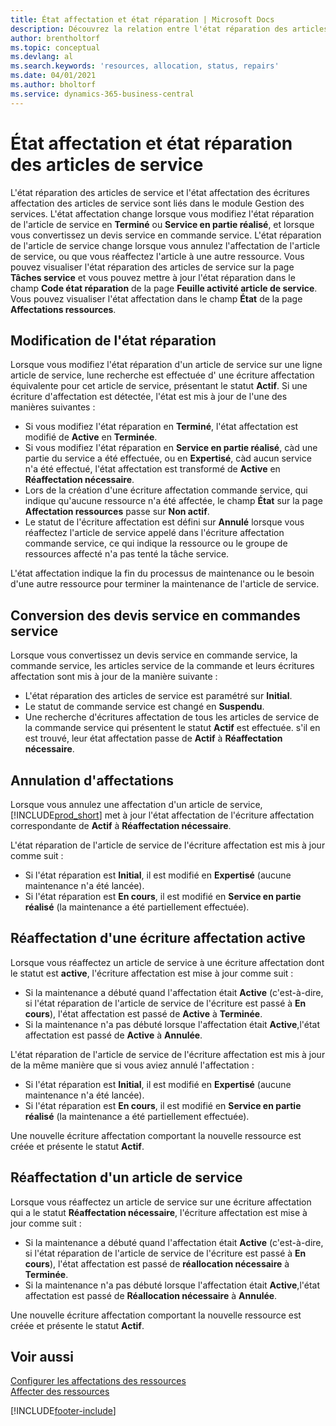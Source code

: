 ```yaml
---
title: État affectation et état réparation | Microsoft Docs
description: Découvrez la relation entre l'état réparation des articles de service et l'état affectation des écritures d'affectation associées.
author: brentholtorf
ms.topic: conceptual
ms.devlang: al
ms.search.keywords: 'resources, allocation, status, repairs'
ms.date: 04/01/2021
ms.author: bholtorf
ms.service: dynamics-365-business-central
---
```

# État affectation et état réparation des articles de service
L'état réparation des articles de service et l'état affectation des écritures affectation des articles de service sont liés dans le module Gestion des services. L'état affectation change lorsque vous modifiez l'état réparation de l'article de service en **Terminé** ou **Service en partie réalisé**, et lorsque vous convertissez un devis service en commande service. L'état réparation de l'article de service change lorsque vous annulez l'affectation de l'article de service, ou que vous réaffectez l'article à une autre ressource. Vous pouvez visualiser l'état réparation des articles de service sur la page **Tâches service** et vous pouvez mettre à jour l'état réparation dans le champ **Code état réparation** de la page **Feuille activité article de service**. Vous pouvez visualiser l'état affectation dans le champ **État** de la page **Affectations ressources**.  
  
## Modification de l'état réparation  
Lorsque vous modifiez l'état réparation d'un article de service sur une ligne article de service, lune recherche est effectuée d' une écriture affectation équivalente pour cet article de service, présentant le statut **Actif**. Si une écriture d'affectation est détectée, l'état est mis à jour de l'une des manières suivantes :  
  
* Si vous modifiez l'état réparation en **Terminé**, l'état affectation est modifié de **Active** en **Terminée**.  
* Si vous modifiez l'état réparation en **Service en partie réalisé**, càd une partie du service a été effectuée, ou en **Expertisé**, càd aucun service n'a été effectué, l'état affectation est transformé de **Active** en **Réaffectation nécessaire**.  
* Lors de la création d'une écriture affectation commande service, qui indique qu'aucune ressource n'a été affectée, le champ **État** sur la page **Affectation ressources** passe sur **Non actif**.  
* Le statut de l'écriture affectation est défini sur **Annulé** lorsque vous réaffectez l'article de service appelé dans l'écriture affectation commande service, ce qui indique la ressource ou le groupe de ressources affecté n'a pas tenté la tâche service.  
  
L'état affectation indique la fin du processus de maintenance ou le besoin d'une autre ressource pour terminer la maintenance de l'article de service.  
  
## Conversion des devis service en commandes service  
Lorsque vous convertissez un devis service en commande service, la commande service, les articles service de la commande et leurs écritures affectation sont mis à jour de la manière suivante :  
  
* L'état réparation des articles de service est paramétré sur **Initial**.  
* Le statut de commande service est changé en **Suspendu**.  
* Une recherche d'écritures affectation de tous les articles de service de la commande service qui présentent le statut **Actif** est effectuée. s'il en est trouvé, leur état affectation passe de **Actif** à **Réaffectation nécessaire**.  
  
## Annulation d'affectations  
Lorsque vous annulez une affectation d'un article de service, [!INCLUDE[prod_short](includes/prod_short.md)] met à jour l'état affectation de l'écriture affectation correspondante de **Actif** à **Réaffectation nécessaire**.

L'état réparation de l'article de service de l'écriture affectation est mis à jour comme suit :  
  
* Si l'état réparation est **Initial**, il est modifié en **Expertisé** (aucune maintenance n'a été lancée).  
* Si l'état réparation est **En cours**, il est modifié en **Service en partie réalisé** (la maintenance a été partiellement effectuée).  
  
## Réaffectation d'une écriture affectation active  
Lorsque vous réaffectez un article de service à une écriture affectation dont le statut est **active**, l'écriture affectation est mise à jour comme suit :  
  
* Si la maintenance a débuté quand l'affectation était **Active** (c'est-à-dire, si l'état réparation de l'article de service de l'écriture est passé à **En cours**), l'état affectation est passé de **Active** à **Terminée**.  
* Si la maintenance n'a pas débuté lorsque l'affectation était **Active**,l'état affectation est passé de **Active** à **Annulée**.  
  
L'état réparation de l'article de service de l'écriture affectation est mis à jour de la même manière que si vous aviez annulé l'affectation :  
  
* Si l'état réparation est **Initial**, il est modifié en **Expertisé** (aucune maintenance n'a été lancée).  
* Si l'état réparation est **En cours**, il est modifié en **Service en partie réalisé** (la maintenance a été partiellement effectuée).  
  
Une nouvelle écriture affectation comportant la nouvelle ressource est créée et présente le statut **Actif**.  
  
## Réaffectation d'un article de service  
Lorsque vous réaffectez un article de service sur une écriture affectation qui a le statut **Réaffectation nécessaire**, l'écriture affectation est mise à jour comme suit :  
  
* Si la maintenance a débuté quand l'affectation était **Active** (c'est-à-dire, si l'état réparation de l'article de service de l'écriture est passé à **En cours**), l'état affectation est passé de **réallocation nécessaire** à **Terminée**.  
* Si la maintenance n'a pas débuté lorsque l'affectation était **Active**,l'état affectation est passé de **Réallocation nécessaire** à **Annulée**.  
  
Une nouvelle écriture affectation comportant la nouvelle ressource est créée et présente le statut **Actif**.  
  
## Voir aussi  
[Configurer les affectations des ressources](service-how-setup-resource-allocation.md)  
[Affecter des ressources](service-how-to-allocate-resources.md)  



[!INCLUDE[footer-include](includes/footer-banner.md)]